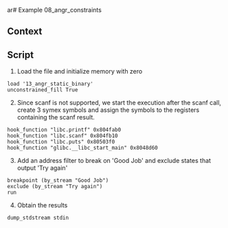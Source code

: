 ar# Example 08_angr_constraints
## Context

## Script

1. Load the file and initialize memory with zero
```
load '13_angr_static_binary'
unconstrained_fill True
```
2. Since scanf is not supported, we start the execution after the scanf call, create 3 symex symbols and assign the symbols to the registers containing the scanf result.
```
hook_function "libc.printf" 0x804fab0
hook_function "libc.scanf" 0x804fb10
hook_function "libc.puts" 0x80503f0
hook_function "glibc.__libc_start_main" 0x8048d60

```
3. Add an address filter to break on 'Good Job' and exclude states that output 'Try again'
```
breakpoint (by_stream "Good Job")
exclude (by_stream "Try again")
run
```

4. Obtain the results
```
dump_stdstream stdin
```